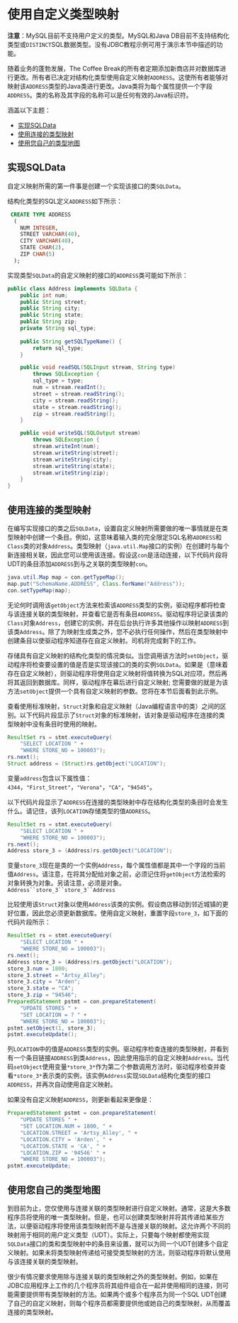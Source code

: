 # 使用自定义类型映射

**注意**：MySQL目前不支持用户定义的类型。MySQL和Java DB目前不支持结构化类型或`DISTINCT`SQL数据类型。没有JDBC教程示例可用于演示本节中描述的功能。

随着业务的蓬勃发展，The Coffee Break的所有者定期添加新商店并对数据库进行更改。所有者已决定对结构化类型使用自定义映射`ADDRESS`。这使所有者能够对映射该`ADDRESS`类型的Java类进行更改。Java类将为每个属性提供一个字段`ADDRESS`。类的名称及其字段的名称可以是任何有效的Java标识符。

涵盖以下主题：

- [实现SQLData](https://docs.oracle.com/javase/tutorial/jdbc/basics/sqlcustommapping.html#implementing_sqldata)
- [使用连接的类型映射](https://docs.oracle.com/javase/tutorial/jdbc/basics/sqlcustommapping.html#using_connection_type_map)
- [使用您自己的类型地图](https://docs.oracle.com/javase/tutorial/jdbc/basics/sqlcustommapping.html#using_your_own_type_map)

## 实现SQLData

自定义映射所需的第一件事是创建一个实现该接口的类`SQLData`。

结构化类型的SQL定义`ADDRESS`如下所示：

```sql
 CREATE TYPE ADDRESS
  (
    NUM INTEGER,
    STREET VARCHAR(40),
    CITY VARCHAR(40),
    STATE CHAR(2),
    ZIP CHAR(5)
  );
```

实现类型`SQLData`的自定义映射的接口的`ADDRESS`类可能如下所示：

```java
public class Address implements SQLData {
    public int num;
    public String street;
    public String city;
    public String state;
    public String zip;
    private String sql_type;
    
    public String getSQLTypeName() {
        return sql_type;
    }

    public void readSQL(SQLInput stream, String type)
        throws SQLException {
        sql_type = type;
        num = stream.readInt();
        street = stream.readString();
        city = stream.readString();
        state = stream.readString();
        zip = stream.readString();
    }

    public void writeSQL(SQLOutput stream)
        throws SQLException {
        stream.writeInt(num);
        stream.writeString(street);
        stream.writeString(city);
        stream.writeString(state);
        stream.writeString(zip);
    }
}
```

## 使用连接的类型映射

在编写实现接口的类之后`SQLData`，设置自定义映射所需要做的唯一事情就是在类型映射中创建一个条目。例如，这意味着输入类的完全限定SQL名称`ADDRESS`和`Class`类的对象`Address`。类型映射（`java.util.Map`接口的实例）在创建时与每个新连接相关联，因此您可以使用该连接。假设这`con`是活动连接，以下代码片段将UDT的条目添加`ADDRESS`到与之关联的类型映射`con`。

```java
java.util.Map map = con.getTypeMap();
map.put("SchemaName.ADDRESS", Class.forName("Address"));
con.setTypeMap(map);
```

无论何时调用该`getObject`方法来检索该`ADDRESS`类型的实例，驱动程序都将检查与该连接关联的类型映射，并查看它是否有条目`ADDRESS`。驱动程序将记录该类的`Class`对象`Address`，创建它的实例，并在后台执行许多其他操作以映射`ADDRESS`到该类`Address`。除了为映射生成类之外，您不必执行任何操作，然后在类型映射中创建条目以使驱动程序知道存在自定义映射。司机将完成剩下的工作。

存储具有自定义映射的结构化类型的情况类似。当您调用该方法时`setObject`，驱动程序将检查要设置的值是否是实现该接口的类的实例`SQLData`。如果是（意味着存在自定义映射），则驱动程序将使用自定义映射将值转换为SQL对应项，然后再将其返回到数据库。同样，驱动程序在幕后进行自定义映射; 您需要做的就是为该方法`setObject`提供一个具有自定义映射的参数。您将在本节后面看到此示例。

查看使用标准映射，`Struct`对象和自定义映射（Java编程语言中的类）之间的区别。以下代码片段显示了`Struct`对象的标准映射，该对象是驱动程序在连接的类型映射中没有条目时使用的映射。

```java
ResultSet rs = stmt.executeQuery(
    "SELECT LOCATION " +
    "WHERE STORE_NO = 100003");
rs.next();
Struct address = (Struct)rs.getObject("LOCATION");
```

变量`address`包含以下属性值：`4344`，`"First_Street"`，`"Verona"`，`"CA"`，`"94545"`。

以下代码片段显示了`ADDRESS`在连接的类型映射中存在结构化类型的条目时会发生什么。请记住，该列`LOCATION`存储类型的值`ADDRESS`。

```java
ResultSet rs = stmt.executeQuery(
    "SELECT LOCATION " +
    "WHERE STORE_NO = 100003");
rs.next();
Address store_3 = (Address)rs.getObject("LOCATION");
```

变量`store_3`现在是类的一个实例`Address`，每个属性值都是其中一个字段的当前值`Address`。请注意，在将其分配给对象之前，必须记住将`getObject`方法检索的对象转换为对象。另请注意，必须是对象。`Address``store_3``store_3``Address`

比较使用该`Struct`对象以使用`Address`该类的实例。假设商店移动到邻近城镇的更好位置，因此您必须更新数据库。使用自定义映射，重置字段`store_3`，如下面的代码片段所示：

```java
ResultSet rs = stmt.executeQuery(
    "SELECT LOCATION " +
    "WHERE STORE_NO = 100003");
rs.next();
Address store_3 = (Address)rs.getObject("LOCATION");
store_3.num = 1800;
store_3.street = "Artsy_Alley";
store_3.city = "Arden";
store_3.state = "CA";
store_3.zip = "94546";
PreparedStatement pstmt = con.prepareStatement(
    "UPDATE STORES " +
    "SET LOCATION = ? " +
    "WHERE STORE_NO = 100003");
pstmt.setObject(1, store_3);
pstmt.executeUpdate();
```

列`LOCATION`中的值是`ADDRESS`类型的实例。驱动程序检查连接的类型映射，并看到有一个条目链接`ADDRESS`到类`Address`，因此使用指示的自定义映射`Address`。当代码`setObject`使用变量`*store_3*`作为第二个参数调用方法时，驱动程序检查并查看`*store_3*`表示类的实例，该实例`Address`实现`SQLData`结构化类型的接口`ADDRESS`，并再次自动使用自定义映射。

如果没有自定义映射`ADDRESS`，则更新看起来更像是：

```java
PreparedStatement pstmt = con.prepareStatement(
    "UPDATE STORES " +
    "SET LOCATION.NUM = 1800, " +
    "LOCATION.STREET = 'Artsy_Alley', " + 
    "LOCATION.CITY = 'Arden', " +
    "LOCATION.STATE = 'CA', " +
    "LOCATION.ZIP = '94546' " +
    "WHERE STORE_NO = 100003");
pstmt.executeUpdate;
```

## 使用您自己的类型地图

到目前为止，您仅使用与连接关联的类型映射进行自定义映射。通常，这是大多数程序员将使用的唯一类型映射。但是，也可以创建类型映射并将其传递给某些方法，以便驱动程序将使用该类型映射而不是与连接关联的映射。这允许两个不同的映射用于相同的用户定义类型（UDT）。实际上，只要每个映射都使用实现`SQLData`接口的类和类型映射中的条目来设置，就可以为同一个UDT创建多个自定义映射。如果未将类型映射传递给可接受类型映射的方法，则驱动程序将默认使用与该连接关联的类型映射。

很少有情况要求使用除与连接关联的类型映射之外的类型映射。例如，如果在JDBC应用程序上工作的几个程序员将其组件组合在一起并使用相同的连接，则可能需要提供带有类型映射的方法。如果两个或多个程序员为同一个SQL UDT创建了自己的自定义映射，则每个程序员都需要提供他或她自己的类型映射，从而覆盖连接的类型映射。